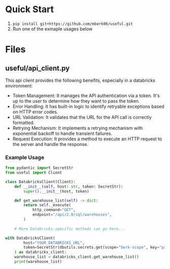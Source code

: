 # Quick Start
1. `pip install git+https://github.com/mberk06/useful.git`
2. Run one of the exmaple usages below

# Files
## useful/api_client.py 
This api client provides the following benefits, especially in a databricks environment:
* Token Management: It manages the API authentication via a token. It's up to the user to determine how they want to pass the token.
* Error Handling: It has built-in logic to identify retryable exceptions based on HTTP error codes.
* URL Validation: It validates that the URL for the API call is correctly formatted.
* Retrying Mechanism: It implements a retrying mechanism with exponential backoff to handle transient failures.
* Request Execution: It provides a method to execute an HTTP request to the server and handle the response.

### Example Usage 
```python
from pydantic import SecretStr
from useful import Client

class DatabricksClient(Client):
    def __init__(self, host: str, token: SecretStr):
        super().__init__(host, token)

    def get_warehouse_list(self) -> dict:
        return self._execute(
            http_command="GET",
            endpoint="/api/2.0/sql/warehouses",
        )
    
    # More Databricks-specific methods can go here...

with DatabricksClient(
        host="YOUR_DATABRICKS_URL",
        token=SecretStr(dbutils.secrets.get(scope="berk-scope", key="pat")),
    ) as databricks_client:
    warehouse_list = databricks_client.get_warehouse_list()
    print(warehouse_list)
```

